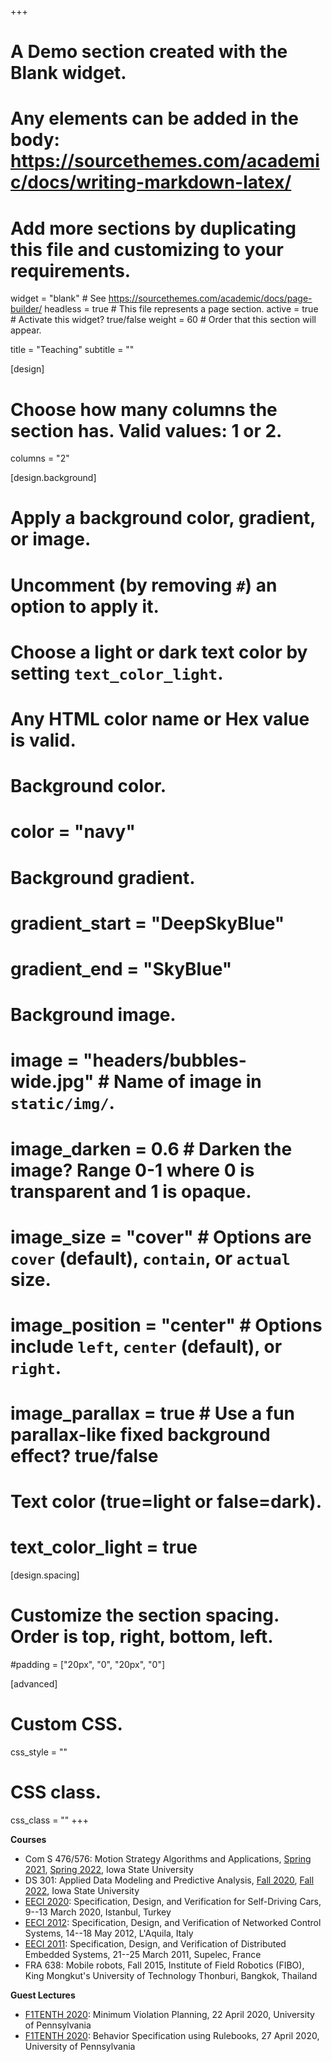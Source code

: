 +++
# A Demo section created with the Blank widget.
# Any elements can be added in the body: https://sourcethemes.com/academic/docs/writing-markdown-latex/
# Add more sections by duplicating this file and customizing to your requirements.

widget = "blank"  # See https://sourcethemes.com/academic/docs/page-builder/
headless = true  # This file represents a page section.
active = true  # Activate this widget? true/false
weight = 60  # Order that this section will appear.

title = "Teaching"
subtitle = ""

[design]
  # Choose how many columns the section has. Valid values: 1 or 2.
  columns = "2"

[design.background]
  # Apply a background color, gradient, or image.
  #   Uncomment (by removing `#`) an option to apply it.
  #   Choose a light or dark text color by setting `text_color_light`.
  #   Any HTML color name or Hex value is valid.

  # Background color.
  # color = "navy"

  # Background gradient.
  # gradient_start = "DeepSkyBlue"
  # gradient_end = "SkyBlue"

  # Background image.
  # image = "headers/bubbles-wide.jpg"  # Name of image in `static/img/`.
  # image_darken = 0.6  # Darken the image? Range 0-1 where 0 is transparent and 1 is opaque.
  # image_size = "cover"  #  Options are `cover` (default), `contain`, or `actual` size.
  # image_position = "center"  # Options include `left`, `center` (default), or `right`.
  # image_parallax = true  # Use a fun parallax-like fixed background effect? true/false

  # Text color (true=light or false=dark).
  # text_color_light = true

[design.spacing]
  # Customize the section spacing. Order is top, right, bottom, left.
  #padding = ["20px", "0", "20px", "0"]

[advanced]
 # Custom CSS.
 css_style = ""

 # CSS class.
 css_class = ""
+++

**Courses**
- Com S 476/576: Motion Strategy Algorithms and Applications, [Spring 2021](https://canvas.iastate.edu/courses/78617), [Spring 2022](https://canvas.iastate.edu/courses/88367), Iowa State University
- DS 301: Applied Data Modeling and Predictive Analysis, [Fall 2020](https://canvas.iastate.edu/courses/74583), [Fall 2022](https://canvas.iastate.edu/courses/93533), Iowa State University
- [EECI 2020](https://www.cds.caltech.edu/~murray/wiki/index.php?title=EECI-IGSC_2020): Specification, Design, and Verification for Self-Driving Cars, 9--13 March 2020, Istanbul, Turkey
- [EECI 2012](http://www.cds.caltech.edu/~murray/wiki/index.php?title=HYCON-EECI,_Spring_2012): Specification, Design, and Verification of Networked Control Systems, 14--18 May 2012, L'Aquila, Italy
- [EECI 2011](http://www.cds.caltech.edu/~murray/wiki/index.php?title=HYCON-EECI,_Spring_2011): Specification, Design, and Verification of Distributed Embedded Systems, 21--25 March 2011, Supelec, France
- FRA 638: Mobile robots, Fall 2015, Institute of Field Robotics (FIBO), King Mongkut's University of Technology Thonburi, Bangkok, Thailand

**Guest Lectures**
- [F1TENTH 2020](https://f1tenth.org/learn.html): Minimum Violation Planning, 22 April 2020, University of Pennsylvania
- [F1TENTH 2020](https://f1tenth.org/learn.html): Behavior Specification using Rulebooks, 27 April 2020, University of Pennsylvania